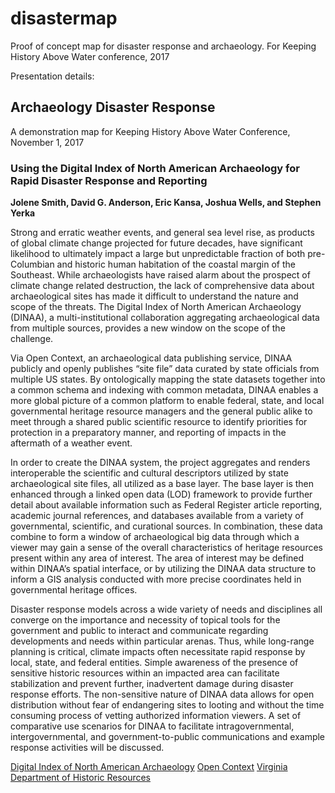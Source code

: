# disastermap
Proof of concept map for disaster response and archaeology. For Keeping History Above Water conference, 2017


 
  
Presentation details:

## Archaeology Disaster Response
A demonstration map for Keeping History Above Water Conference, November 1, 2017
						
### Using the Digital Index of North American Archaeology for Rapid Disaster Response and Reporting

**Jolene Smith, David G. Anderson, Eric Kansa, Joshua Wells, and Stephen Yerka**

Strong and erratic weather events, and general sea level rise, as products of global climate change projected for future decades, have significant likelihood to ultimately impact a large but unpredictable fraction of both pre-Columbian and historic human habitation of the coastal margin of the Southeast. While archaeologists have raised alarm about the prospect of climate change related destruction, the lack of comprehensive data about archaeological sites has made it difficult to understand the nature and scope of the threats. The Digital Index of North American Archaeology (DINAA), a multi-institutional collaboration aggregating archaeological data from multiple sources, provides a new window on the scope of the challenge.

Via Open Context, an archaeological data publishing service, DINAA publicly and openly publishes “site file” data curated by state officials from multiple US states. By ontologically mapping the state datasets together into a common schema and indexing with common metadata, DINAA enables a more global picture of a common platform to enable federal, state, and local governmental heritage resource managers and the general public alike to meet through a shared public scientific resource to identify priorities for protection in a preparatory manner, and reporting of impacts in the aftermath of a weather event. 

In order to create the DINAA system, the project aggregates and renders interoperable the scientific and cultural descriptors utilized by state archaeological site files, all utilized as a base layer. The base layer is then enhanced through a linked open data (LOD) framework to provide further detail about available information such as Federal Register article reporting, academic journal references, and databases available from a variety of governmental, scientific, and curational sources. In combination, these data combine to form a window of archaeological big data through which a viewer may gain a sense of the overall characteristics of heritage resources present within any area of interest. The area of interest may be defined within DINAA’s spatial interface, or by utilizing the DINAA data structure to inform a GIS analysis conducted with more precise coordinates held in governmental heritage offices.

Disaster response models across a wide variety of needs and disciplines all converge on the importance and necessity of topical tools for the government and public to interact and communicate regarding developments and needs within particular arenas. Thus, while long-range planning is critical, climate impacts often necessitate rapid response by local, state, and federal entities. Simple awareness of the presence of sensitive historic resources within an impacted area can facilitate stabilization and prevent further, inadvertent damage during disaster response efforts. The non-sensitive nature of DINAA data allows for open distribution without fear of endangering sites to looting and without the time consuming process of vetting authorized information viewers. A set of comparative use scenarios for DINAA to facilitate intragovernmental, intergovernmental, and government-to-public communications and example response activities will be discussed.

[Digital Index of North American Archaeology](http://ux.opencontext.org/archaeology-site-data/)
[Open Context](https://opencontext.org/)
[Virginia Department of Historic Resources](http://www.dhr.virginia.gov/)

